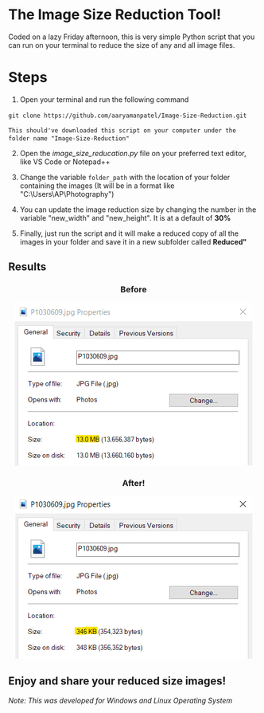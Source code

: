 # The Image Size Reduction Tool!

Coded on a lazy Friday afternoon, this is very simple Python script that you can run on your terminal to reduce the size of any and all image files. 

# Steps

1. Open your terminal and run the following command

` git clone https://github.com/aaryamanpatel/Image-Size-Reduction.git `

    This should've downloaded this script on your computer under the folder name "Image-Size-Reduction"

2. Open the *image_size_reducation.py* file on your preferred text editor, like VS Code or Notepad++

3. Change the variable `folder_path` with the location of your folder containing the images
(It will be in a format like "C:\Users\AP\Photography")

4. You can update the image reduction size by changing the number in the variable "new_width" and "new_height". It is at a default of **30%**

5. Finally, just run the script and it will make a reduced copy of all the images in your folder and save it in a new subfolder called **Reduced"**

## Results


**<h3 align="center">Before</h3>**
<p align="center" style=" text-align:center; font-weight:bold">
    <img src="/before.png" alt="Before Reduction">
</p>


**<h3 align="center">After!</h3>**
<p align="center" style="text-align:center; font-weight:bold">
    <img src="/after.png" alt="After Reduction">
</p>



## Enjoy and share your reduced size images!

*Note: This was developed for Windows and Linux Operating System*
